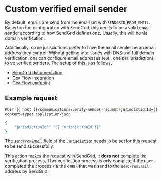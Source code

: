 # Custom verified email sender

By default, emails are send from the email set with `SENDGRID_FROM_EMAIL`. Based on the configuration with SendGrid, this needs to be a valid email sender according to how SendGrid defines one. Usually, this will be via domain verification.

Additionally, some jurisdictions prefer to have the email sender be an email address they control. Without getting into issues with DNS and full domain verification, one can configure email addresses (e.g., one per jurisdiction) to ve verified senders. The setup of this is as follows.

- [SendGrid documentation](https://docs.sendgrid.com/api-reference/sender-verification/create-verified-sender-request)
- [Gov Flow integration](https://github.com/govflow/govflow/blob/main/src/email/index.ts#L65)
- [Gov Flow endpoint](https://github.com/govflow/govflow/blob/main/src/core/communications/routes.ts#L75)

## Example request

```bash
POST {{ host }}/communications/verify-sender-request?jurisdictionId={{ jurisdictionId }}
content-type: application/json

{
    "jurisdictionId": "{{ jurisdictionId }}"
}
```

The `sendFromEmail` field of the `Jurisdiction` needs to be set for this request to be send successfully.

This action makes the request with SendGrid, it **does not** complete the verification process. Ther verification process is only complete if the user completed the process via the email that was send to the `sendFromEmail` address by SendGrid.
